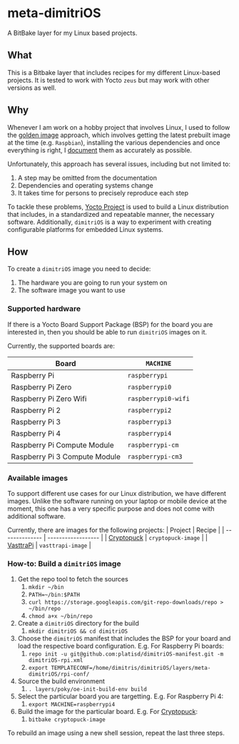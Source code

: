 # meta-dimitriOS

A BitBake layer for my Linux based projects.

## What

This is a Bitbake layer that includes recipes for my different Linux-based projects.
It is tested to work with Yocto `zeus` but may work with other versions as well.

## Why

Whenever I am work on a hobby project that involves Linux, I used to follow the
[golden image](https://www.linuxjournal.com/content/linux-iot-development-adjusting-binary-os-yocto-project-workflow)
approach, which involves getting the latest prebuilt image at the time (e.g. `Raspbian`),
installing the various dependencies and once everything is right, I
[document](https://github.com/platisd/cryptopuck#how-to-set-up) them as accurately as possible.

Unfortunately, this approach has several issues, including but not limited to:
1. A step may be omitted from the documentation
2. Dependencies and operating systems change
3. It takes time for persons to precisely reproduce each step

To tackle these problems, [Yocto Project](https://www.yoctoproject.org/) is used to build
a Linux distribution that includes, in a standardized and repeatable manner, the necessary
software.
Additionally, `dimitriOS` is a way to experiment with creating configurable platforms for
embedded Linux systems.

## How

To create a `dimitriOS` image you need to decide:
1. The hardware you are going to run your system on
2. The software image you want to use

### Supported hardware

If there is a Yocto Board Support Package (BSP) for the board you are interested in, then
you should be able to run `dimitriOS` images on it.

Currently, the supported boards are:

| Board                         | `MACHINE`           |
| ----------------------------- | ------------------- |
| Raspberry Pi                  | `raspberrypi`       |
| Raspberry Pi Zero             | `raspberrypi0`      |
| Raspberry Pi Zero Wifi        | `raspberrypi0-wifi` |
| Raspberry Pi 2                | `raspberrypi2`      |
| Raspberry Pi 3                | `raspberrypi3`      |
| Raspberry Pi 4                | `raspberrypi4`      |
| Raspberry Pi Compute Module   | `raspberrypi-cm`    |
| Raspberry Pi 3 Compute Module | `raspberrypi-cm3`   |


### Available images

To support different use cases for our Linux distribution, we have different images. Unlike the
software running on your laptop or mobile device at the moment, this one has a very specific
purpose and does not come with additional software.

Currently, there are images for the following projects:
| Project        | Recipe             |
| -------------- | ------------------ |
| [Cryptopuck][] | `cryptopuck-image` |
| [VasttraPi][]  | `vasttrapi-image`  |

### How-to: Build a `dimitriOS` image

1. Get the repo tool to fetch the sources
   1. `mkdir ~/bin`
   2. `PATH=~/bin:$PATH`
   3. `curl https://storage.googleapis.com/git-repo-downloads/repo > ~/bin/repo`
   4. `chmod a+x ~/bin/repo`
2. Create a `dimitriOS` directory for the build
   1. `mkdir dimitriOS && cd dimitriOS`
3. Choose the `dimitriOS` manifest that includes the BSP for your board and load
the respective board configuration. E.g. For Raspberry Pi boards:
   1. `repo init -u git@github.com:platisd/dimitriOS-manifest.git -m dimitriOS-rpi.xml`
   2. `export TEMPLATECONF=/home/dimitris/dimitriOS/layers/meta-dimitriOS/rpi-conf/`
4. Source the build environment
   1. `. layers/poky/oe-init-build-env build`
5. Select the particular board you are targetting. E.g. For Raspberry Pi 4:
   1. `export MACHINE=raspberrypi4`
6. Build the image for the particular board. E.g. For [Cryptopuck][]:
   1. `bitbake cryptopuck-image`

To rebuild an image using a new shell session, repeat the last three steps.

[Cryptopuck]: https://github.com/platisd/cryptopuck
[VasttraPi]: https://github.com/platisd/vasttraPi
